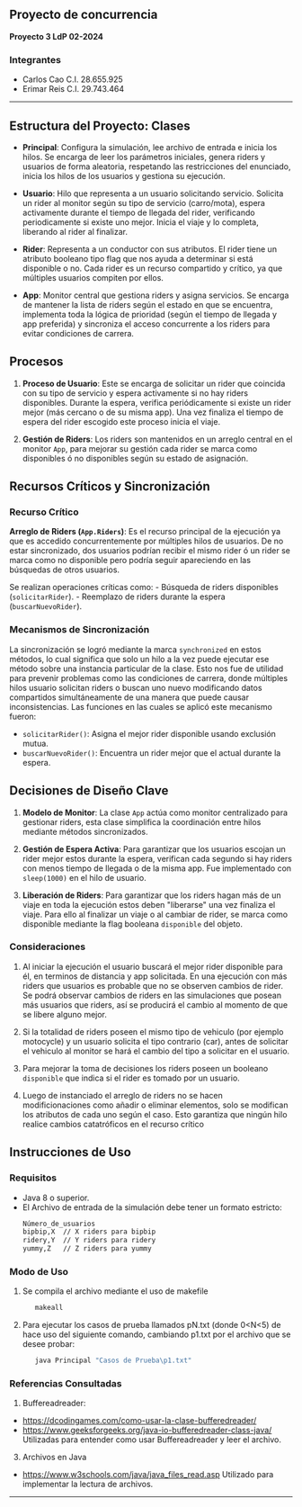 ## Proyecto de concurrencia

**Proyecto 3 LdP 02-2024**

### Integrantes
- Carlos Cao C.I. 28.655.925
- Erimar Reis C.I. 29.743.464

---

## Estructura del Proyecto: Clases
  - **Principal**: Configura la simulación, lee archivo de entrada e inicia los hilos. Se encarga de leer los parámetros iniciales, genera riders y usuarios de forma aleatoria, respetando las restricciones del enunciado, inicia los hilos de los usuarios y gestiona su ejecución. 

  - **Usuario**: Hilo que representa a un usuario solicitando servicio. Solicita un rider al monitor según su tipo de servicio (carro/mota), espera activamente durante el tiempo de llegada del rider, verificando periodicamente si existe uno mejor. Inicia el viaje y lo completa, liberando al rider al finalizar. 

  - **Rider**: Representa a un conductor con sus atributos.
  El rider tiene un atributo booleano tipo flag que nos ayuda a determinar si está disponible o no. Cada rider es un recurso compartido y crítico, ya que múltiples usuarios compiten por ellos.

  - **App**: Monitor central que gestiona riders y asigna servicios. Se encarga de mantener la lista de riders según el estado en que se encuentra, implementa toda la lógica de prioridad (según el tiempo de llegada y app preferida) y sincroniza el acceso concurrente a los riders para evitar condiciones de carrera. 

## Procesos

1. **Proceso de Usuario**:
   Este se encarga de solicitar un rider que coincida con su tipo de servicio y espera activamente si no hay riders disponibles. Durante la espera, verifica periódicamente si existe un rider mejor (más cercano o de su misma app). Una vez finaliza el tiempo de espera del rider escogido este proceso inicia el viaje.

2. **Gestión de Riders**:
   Los riders son mantenidos en un arreglo central en el monitor `App`, para mejorar su gestión cada rider se marca como disponibles ó no disponibles según su estado de asignación.

## Recursos Críticos y Sincronización

### Recurso Crítico
**Arreglo de Riders (`App.Riders`)**:
   Es el recurso principal de la ejecución ya que es accedido concurrentemente por múltiples hilos de usuarios. 
   De no estar sincronizado, dos usuarios podrían recibir el mismo rider ó un rider se marca como no disponible pero podría seguir apareciendo en las búsquedas de otros usuarios.
   
   Se realizan operaciones críticas como:
     - Búsqueda de riders disponibles (`solicitarRider`).
     - Reemplazo de riders durante la espera (`buscarNuevoRider`).

### Mecanismos de Sincronización
La sincronización se logró mediante la marca `synchronized` en estos métodos, lo cual significa que solo un hilo a la vez puede ejecutar ese método sobre una instancia particular de la clase. Esto nos fue de utilidad para prevenir problemas como las condiciones de carrera, donde múltiples hilos usuario solicitan riders o buscan uno nuevo modificando datos compartidos simultáneamente de una manera que puede causar inconsistencias. Las funciones en las cuales se aplicó este mecanismo fueron:

  - `solicitarRider()`: Asigna el mejor rider disponible usando exclusión mutua.
  - `buscarNuevoRider()`: Encuentra un rider mejor que el actual durante la espera.

## Decisiones de Diseño Clave

1. **Modelo de Monitor**:
   La clase `App` actúa como monitor centralizado para gestionar riders, esta clase simplifica la coordinación entre hilos mediante métodos sincronizados.

2. **Gestión de Espera Activa**:
   Para garantizar que los usuarios escojan un rider mejor estos  durante la espera, verifican cada segundo si hay riders con menos tiempo de llegada o de la misma app. Fue implementado con `sleep(1000)` en el hilo de usuario.

3. **Liberación de Riders**:
   Para garantizar que los riders hagan más de un viaje en toda la ejecución estos deben "liberarse" una vez finaliza el viaje. Para ello al finalizar un viaje o al cambiar de rider, se marca como disponible mediante la flag booleana `disponible` del objeto.

### Consideraciones

1. Al iniciar la ejecución el usuario buscará el mejor rider disponible para él, en terminos de distancia y app solicitada. En una ejecución con más riders que usuarios es probable que no se observen cambios de rider. Se podrá observar cambios de riders en las simulaciones que posean más usuarios que riders, así se producirá el cambio al momento de que se libere alguno mejor. 

1. Si la totalidad de riders poseen el mismo tipo de vehiculo (por ejemplo motocycle) y un usuario solicita el tipo contrario (car), antes de solicitar el vehiculo al monitor se hará el cambio del tipo a solicitar en el usuario.

2. Para mejorar la toma de decisiones los riders poseen un booleano `disponible` que indica si el rider es tomado por un usuario.

3. Luego de instanciado el arreglo de riders no se hacen modificionaciones como añadir o eliminar elementos, solo se modifican los atributos de cada uno según el caso. Esto garantiza que ningún hilo realice cambios catatróficos en el recurso crítico

## Instrucciones de Uso

### Requisitos
- Java 8 o superior.
- El Archivo de entrada de la simulación debe tener un formato estricto:
  ```txt
  Número_de_usuarios
  bipbip,X  // X riders para bipbip
  ridery,Y  // Y riders para ridery
  yummy,Z   // Z riders para yummy

### Modo de Uso
1. Se compila el archivo mediante el uso de makefile 
   ```bash
      makeall
2. Para ejecutar los casos de prueba llamados pN.txt (donde 0<N<5) de hace uso del siguiente comando, cambiando p1.txt por el archivo que se desee probar:
   ```bash
      java Principal "Casos de Prueba\p1.txt"

### Referencias Consultadas

1. Buffereadreader:
- https://dcodingames.com/como-usar-la-clase-bufferedreader/
- https://www.geeksforgeeks.org/java-io-bufferedreader-class-java/
Utilizadas para entender como usar Buffereadreader y leer el archivo.


3. Archivos en Java
- https://www.w3schools.com/java/java_files_read.asp
Utilizado para implementar la lectura de archivos.

---